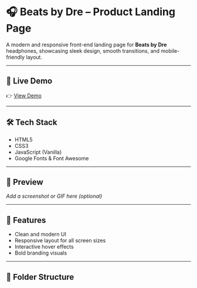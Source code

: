 # 🎧 Beats by Dre – Product Landing Page

A modern and responsive front-end landing page for **Beats by Dre** headphones, showcasing sleek design, smooth transitions, and mobile-friendly layout.

---

## 🚀 Live Demo

👉 [View Demo](https://your-live-link.com)

---

## 🛠 Tech Stack

- HTML5  
- CSS3  
- JavaScript (Vanilla)  
- Google Fonts & Font Awesome  

---

## 📸 Preview

_Add a screenshot or GIF here (optional)_

---

## 📌 Features

- Clean and modern UI  
- Responsive layout for all screen sizes  
- Interactive hover effects  
- Bold branding visuals  

---

## 📁 Folder Structure

